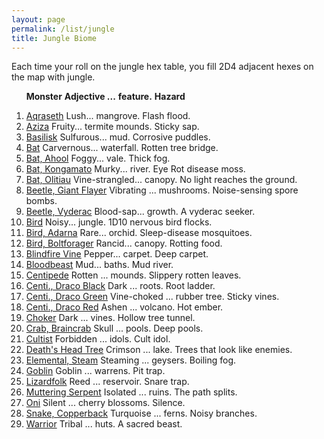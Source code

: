 ```yaml
---
layout: page
permalink: /list/jungle
title: Jungle Biome
---
```


Each time your roll on the jungle hex table, you fill 2D4 adjacent hexes on the map with jungle.
<br>

&nbsp; &nbsp; &nbsp; <span class="a">**Monster**</span> <span class="bb">**Adjective ...**</span> <span class="cc">**feature.**</span> **Hazard**

1. <span class="a">[Aqraseth](/monsters/aqraseth)</span> <span class="b">Lush...</span>  <span class="c">mangrove.</span> <span class="d">Flash flood.</span>
1. <span class="a">[Aziza](/monsters/aziza)</span> <span class="b">Fruity...</span>  <span class="c">termite mounds.</span> <span class="d">Sticky sap.</span>
1. <span class="a">[Basilisk](/monsters/basilisk)</span> <span class="b">Sulfurous...</span>  <span class="c">mud.</span> <span class="d">Corrosive puddles.</span>
1. <span class="a">[Bat](/monsters/bat)</span> <span class="b">Carvernous...</span>  <span class="c">waterfall.</span> <span class="d">Rotten tree bridge.</span>
1. <span class="a">[Bat, Ahool](/monsters/bat)</span> <span class="b">Foggy...</span>  <span class="c">vale.</span> <span class="d">Thick fog.</span>
1. <span class="a">[Bat, Kongamato](/monsters/bat-kongamato)</span> <span class="b">Murky...</span>  <span class="c">river.</span> <span class="d">Eye Rot disease moss.</span>
1. <span class="a">[Bat, Olitiau](/monsters/bat-olitiau)</span> <span class="b">Vine-strangled...</span>  <span class="c">canopy.</span> <span class="d">No light reaches the ground.</span>
1. <span class="a">[Beetle, Giant Flayer](/monsters/beetle-giant-flayer)</span> <span class="b">Vibrating ...</span>  <span class="c">mushrooms.</span> <span class="d">Noise-sensing spore bombs.</span> 
1. <span class="a">[Beetle, Vyderac](/monsters/beetle-vyderac)</span> <span class="b">Blood-sap...</span>  <span class="c">growth.</span> <span class="d">A vyderac seeker.</span>
1. <span class="a">[Bird](/monsters/bird)</span> <span class="b">Noisy...</span>  <span class="c">jungle.</span> <span class="d">1D10 nervous bird flocks.</span>
1. <span class="a">[Bird, Adarna](/monsters/bird-adarna)</span> <span class="b">Rare...</span>  <span class="c">orchid.</span> <span class="d">Sleep-disease mosquitoes.</span>
1. <span class="a">[Bird, Boltforager](/monsters/bird-boltforager)</span> <span class="b">Rancid...</span>  <span class="c">canopy.</span> <span class="d">Rotting food.</span>
1. <span class="a">[Blindfire Vine](/monsters/blindfire-vine)</span> <span class="b">Pepper...</span>  <span class="c">carpet.</span> <span class="d">Deep carpet.</span>
1. <span class="a">[Bloodbeast](/monsters/bloodbeast)</span> <span class="b">Mud...</span>  <span class="c">baths.</span> <span class="d">Mud river.</span>
1. <span class="a">[Centipede](/monsters/centipede)</span> <span class="b">Rotten ...</span>  <span class="c">mounds.</span> <span class="d">Slippery rotten leaves.</span>
1. <span class="a">[Centi., Draco Black](/monsters/centipede-dracopede-black)</span> <span class="b">Dark ...</span>  <span class="c">roots.</span> <span class="d">Root ladder. </span>
1. <span class="a">[Centi., Draco Green](/monsters/centipede-dracopede-green)</span> <span class="b">Vine-choked ...</span>  <span class="c">rubber tree.</span> <span class="d">Sticky vines.</span>
1. <span class="a">[Centi., Draco Red](/monsters/centipede-dracopede-red)</span> <span class="b">Ashen ...</span>  <span class="c">volcano.</span> <span class="d">Hot ember.</span>
1. <span class="a">[Choker](/monsters/choker)</span> <span class="b">Dark ...</span>  <span class="c">vines.</span> <span class="d">Hollow tree tunnel.</span>
1. <span class="a">[Crab, Braincrab](/monsters/crab-braincrab)</span> <span class="b">Skull ...</span>  <span class="c">pools.</span> <span class="d">Deep pools.</span>
1. <span class="a">[Cultist](/monsters/cultist)</span> <span class="b">Forbidden ...</span>  <span class="c">idols.</span> <span class="d">Cult idol.</span>
1. <span class="a">[Death's Head Tree](/monsters/death-head-tree)</span> <span class="b">Crimson ...</span>  <span class="c">lake.</span> <span class="d">Trees that look like enemies.</span>
1. <span class="a">[Elemental, Steam](/monsters/elemental-steam)</span> <span class="b">Steaming ...</span>  <span class="c">geysers.</span> <span class="d">Boiling fog.</span>
1. <span class="a">[Goblin](/monsters/goblin)</span> <span class="b">Goblin ...</span>  <span class="c">warrens.</span> <span class="d">Pit trap.</span>
1. <span class="a">[Lizardfolk](/monsters/lizardfolk)</span> <span class="b">Reed ...</span>  <span class="c">reservoir.</span> <span class="d">Snare trap.</span>
1. <span class="a">[Muttering Serpent](/monsters/muttering-serpent)</span> <span class="b">Isolated ...</span>  <span class="c">ruins.</span> <span class="d">The path splits.</span>
1. <span class="a">[Oni](/monsters/oni)</span> <span class="b">Silent ...</span>  <span class="c">cherry blossoms.</span> <span class="d">Silence.</span>
1. <span class="a">[Snake, Copperback](/monsters/snake-copperback)</span> <span class="b">Turquoise ...</span>  <span class="c">ferns.</span> <span class="d">Noisy branches.</span>
1. <span class="a">[Warrior](/monsters/warrior)</span> <span class="b">Tribal ...</span>  <span class="c">huts.</span> <span class="d">A sacred beast.</span>
